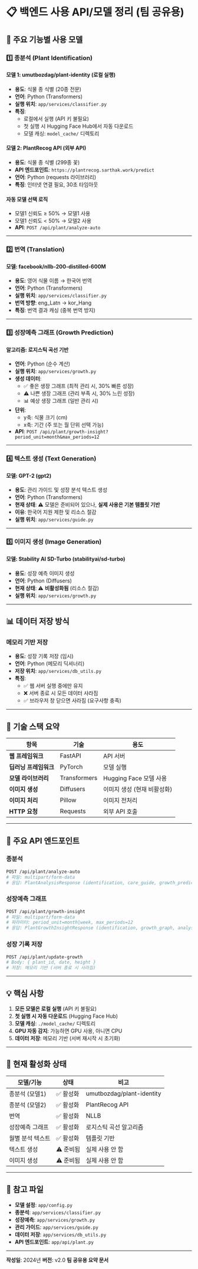 # 📋 백엔드 사용 API/모델 정리 (팀 공유용)

## 🎯 주요 기능별 사용 모델

### 1️⃣ 종분석 (Plant Identification)

#### **모델 1: umutbozdag/plant-identity** (로컬 실행)
- **용도**: 식물 종 식별 (20종 전문)
- **언어**: Python (Transformers)
- **실행 위치**: `app/services/classifier.py`
- **특징**: 
  - 로컬에서 실행 (API 키 불필요)
  - 첫 실행 시 Hugging Face Hub에서 자동 다운로드
  - 모델 캐싱: `model_cache/` 디렉토리

#### **모델 2: PlantRecog API** (외부 API)
- **용도**: 식물 종 식별 (299종 꽃)
- **API 엔드포인트**: `https://plantrecog.sarthak.work/predict`
- **언어**: Python (requests 라이브러리)
- **특징**: 인터넷 연결 필요, 30초 타임아웃

#### **자동 모델 선택 로직**
- 모델1 신뢰도 ≥ 50% → 모델1 사용
- 모델1 신뢰도 < 50% → 모델2 사용
- **API**: `POST /api/plant/analyze-auto`

---

### 2️⃣ 번역 (Translation)

#### **모델: facebook/nllb-200-distilled-600M**
- **용도**: 영어 식물 이름 → 한국어 번역
- **언어**: Python (Transformers)
- **실행 위치**: `app/services/classifier.py`
- **번역 방향**: eng_Latn → kor_Hang
- **특징**: 번역 결과 캐싱 (중복 번역 방지)

---

### 3️⃣ 성장예측 그래프 (Growth Prediction)

#### **알고리즘: 로지스틱 곡선 기반**
- **언어**: Python (순수 계산)
- **실행 위치**: `app/services/growth.py`
- **생성 데이터**:
  - ✅ 좋은 생장 그래프 (최적 관리 시, 30% 빠른 성장)
  - ⚠️ 나쁜 생장 그래프 (관리 부족 시, 30% 느린 성장)
  - 📊 예상 생장 그래프 (일반 관리 시)
- **단위**: 
  - y축: 식물 크기 (cm)
  - x축: 기간 (주 또는 월 단위 선택 가능)
- **API**: `POST /api/plant/growth-insight?period_unit=month&max_periods=12`

---

### 4️⃣ 텍스트 생성 (Text Generation)

#### **모델: GPT-2 (gpt2)**
- **용도**: 관리 가이드 및 성장 분석 텍스트 생성
- **언어**: Python (Transformers)
- **현재 상태**: ⚠️ 모델은 준비되어 있으나, **실제 사용은 기본 템플릿 기반**
- **이유**: 한국어 지원 제한 및 리소스 절감
- **실행 위치**: `app/services/guide.py`

---

### 5️⃣ 이미지 생성 (Image Generation)

#### **모델: Stability AI SD-Turbo (stabilityai/sd-turbo)**
- **용도**: 성장 예측 이미지 생성
- **언어**: Python (Diffusers)
- **현재 상태**: ⚠️ **비활성화됨** (리소스 절감)
- **실행 위치**: `app/services/growth.py`

---

## 📊 데이터 저장 방식

### **메모리 기반 저장**
- **용도**: 성장 기록 저장 (임시)
- **언어**: Python (메모리 딕셔너리)
- **저장 위치**: `app/services/db_utils.py`
- **특징**:
  - ✅ 웹 서버 실행 중에만 유지
  - ❌ 서버 종료 시 모든 데이터 사라짐
  - ✅ 브라우저 창 닫으면 사라짐 (요구사항 충족)

---

## 🔧 기술 스택 요약

| 항목 | 기술 | 용도 |
|------|------|------|
| **웹 프레임워크** | FastAPI | API 서버 |
| **딥러닝 프레임워크** | PyTorch | 모델 실행 |
| **모델 라이브러리** | Transformers | Hugging Face 모델 사용 |
| **이미지 생성** | Diffusers | 이미지 생성 (현재 비활성화) |
| **이미지 처리** | Pillow | 이미지 전처리 |
| **HTTP 요청** | Requests | 외부 API 호출 |

---

## 📍 주요 API 엔드포인트

### **종분석**
```bash
POST /api/plant/analyze-auto
# 파일: multipart/form-data
# 응답: PlantAnalysisResponse (identification, care_guide, growth_prediction)
```

### **성장예측 그래프**
```bash
POST /api/plant/growth-insight
# 파일: multipart/form-data
# 파라미터: period_unit=month|week, max_periods=12
# 응답: PlantGrowthInsightResponse (identification, growth_graph, analysis_text)
```

### **성장 기록 저장**
```bash
POST /api/plant/update-growth
# Body: { plant_id, date, height }
# 저장: 메모리 기반 (서버 종료 시 사라짐)
```

---

## 💡 핵심 사항

1. **모든 모델은 로컬 실행** (API 키 불필요)
2. **첫 실행 시 자동 다운로드** (Hugging Face Hub)
3. **모델 캐싱**: `./model_cache/` 디렉토리
4. **GPU 자동 감지**: 가능하면 GPU 사용, 아니면 CPU
5. **데이터 저장**: 메모리 기반 (서버 재시작 시 초기화)

---

## 📝 현재 활성화 상태

| 모델/기능 | 상태 | 비고 |
|-----------|------|------|
| 종분석 (모델1) | ✅ 활성화 | umutbozdag/plant-identity |
| 종분석 (모델2) | ✅ 활성화 | PlantRecog API |
| 번역 | ✅ 활성화 | NLLB |
| 성장예측 그래프 | ✅ 활성화 | 로지스틱 곡선 알고리즘 |
| 월별 분석 텍스트 | ✅ 활성화 | 템플릿 기반 |
| 텍스트 생성 | ⚠️ 준비됨 | 실제 사용 안 함 |
| 이미지 생성 | ⚠️ 준비됨 | 실제 사용 안 함 |

---

## 🔗 참고 파일

- **모델 설정**: `app/config.py`
- **종분석**: `app/services/classifier.py`
- **성장예측**: `app/services/growth.py`
- **관리 가이드**: `app/services/guide.py`
- **데이터 저장**: `app/services/db_utils.py`
- **API 엔드포인트**: `app/api/plant.py`

---

**작성일**: 2024년
**버전**: v2.0
**팀 공유용 요약 문서**

